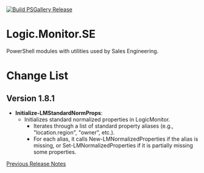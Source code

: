 [![Build PSGallery Release](https://github.com/stevevillardi/Logic.Monitor.SE/actions/workflows/main.yml/badge.svg)](https://github.com/stevevillardi/Logic.Monitor.SE/actions/workflows/main.yml)

# Logic.Monitor.SE
PowerShell modules with utilities used by Sales Engineering.

# Change List

## Version 1.8.1
- **Initialize-LMStandardNormProps**:
  - Initializes standard normalized properties in LogicMonitor.
    - Iterates through a list of standard property aliases (e.g., "location.region", "owner", etc.).
    - For each alias, it calls New-LMNormalizedProperties if the alias is missing,
       or Set-LMNormalizedProperties if it is partially missing some properties.

[Previous Release Notes](RELEASENOTES.md)
